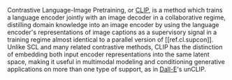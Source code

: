 Contrastive Language-Image Pretraining, or [CLIP], is a method which trains a language encoder jointly with an image decoder in a collaborative regime, distilling domain knowledge into an image encoder by using the language encoder's representations of image captions as a supervisory signal in a training regime almost identical to a parallel version of [[ref.cl.supcon]]. Unlike SCL and many related contrastive methods, CLIP has the distinction of embedding both input encoder representations into the same latent space, making it useful in multimodal modeling and conditioning generative applications on more than one type of support, as in [Dall-E]'s unCLIP.

[clip]: https://openai.com/blog/clip/
[dall-e]: https://openai.com/blog/dall-e/